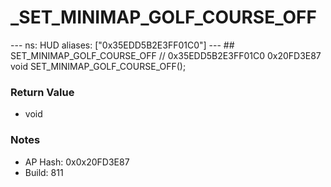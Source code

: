 # _SET_MINIMAP_GOLF_COURSE_OFF

--- ns: HUD aliases: ["0x35EDD5B2E3FF01C0"] --- ## SET_MINIMAP_GOLF_COURSE_OFF  // 0x35EDD5B2E3FF01C0 0x20FD3E87 void SET_MINIMAP_GOLF_COURSE_OFF();

### Return Value
* void

### Notes
* AP Hash: 0x0x20FD3E87
* Build: 811

